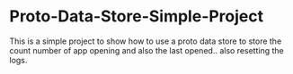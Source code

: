 # Proto-Data-Store-Simple-Project
This is a simple project to show how to use a proto data store to store the count number of app opening and also the last opened.. also resetting the logs. 
